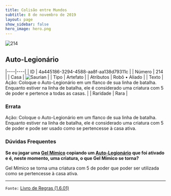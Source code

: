 ```yaml
---
title: Colisão entre Mundos
subtitle: 8 de novembro de 2019
layout: page
show_sidebar: false
hero_image: hero.png
---
```


![214](https://cdn.keyforgegame.com/media/card_front/pt/452_214_54FJ6MX32V52_pt.png)

## Auto-Legionário

|----|----|
| ID | 4a445186-3294-4588-aa8f-aa138d79311c |
| Número | 214 |
| Casa | ![Saurian](https://archonarcana.com/images/thumb/9/9e/Saurian_P.png/22px-Saurian_P.png "Sauro") |
| Tipo | Artefato |
| Atributos | Robô • Aliado |
| Texto | Ação: Coloque o Auto-Legionário  em um flanco de sua linha de batalha. Enquanto estiver na linha de batalha, ele é considerado uma criatura com 5 de poder e pertence a todas as casas. |
| Raridade | Rara |

### Errata

Ação: Coloque o Auto-Legionário em um flanco de sua linha de batalha. Enquanto estiver na linha de batalha, ele é considerado uma criatura com 5 de poder e pode ser usado como se pertencesse à casa ativa.

### Dúvidas Frequentes

**Se eu jogar uma [Gel Mímico](/wc/170) copiando um [Auto-Legionário](/wc/214) que
foi ativado e é, neste momento, uma criatura, o que Gel Mímico
se torna?**

Gel Mímico se torna uma criatura com 5 de poder que poder ser
utilizada como se pertencesse à casa ativa.

<hr/>

`Fonte:` [Livro de Regras (1.6.01)](https://drive.google.com/open?id=1YNhLKUC0xfriiMwFYpDu1Go3zPJw6gYo)

